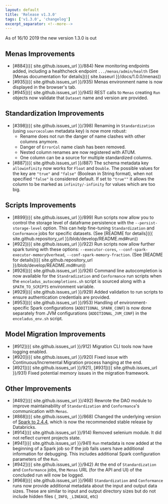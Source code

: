 ```yaml
---
layout: default
title: 'Release v1.3.0'
tags: ['v1.3.0', 'changelog']
excerpt_separator: <!--more-->
---
```

As of 16/10 2019 the new version 1.3.0 is out
<!--more-->

## Menas Improvements
- [#884]({{ site.github.issues_url }}/884) New monitoring endpoints added, including a healthcheck endpoint `.../menas/admin/health` (See [Menas documentation for details]({{ site.baseurl }}/docs/1.0.0/menas))
- [#935]({{ site.github.issues_url }}/935) Menas environment name is now displayed in the browser's tab.
- [#945]({{ site.github.issues_url }}/945) REST calls to `Menas` creating `Run` objects now validate that `Dataset` name and version are provided.

## Standardization Improvements
- [#398]({{ site.github.issues_url }}/398) Renaming in `Standardization` (using `sourcecolumn` metadata key) is now more robust:
  * Rename does not run the danger of name clashes with other columns anymore.
  * Danger of `ErrorCol` name clash has been removed.
  * Nested column renames are now registered with ATUM.
  * One column can be a source for multiple standardized columns.
- [#887]({{ site.github.issues_url }}/887) The schema metadata key `allowinfinity` now works for `Float` and `Double`. The possible values for the key are `"true"` and `"false"` (Boolean in String format), when not specified `"false"` is considered default. If set to `"true""` it allows the column to be marked as `infinity/-infinity` for values which are too big.

## Scripts Improvements
- [#899]({{ site.github.issues_url }}/899) Run scripts now allow you to control the storage level of dataframe persistence with the `--persist-storage-level` option. This can help fine-tuning `Standardization` and `Conformance` jobs for specific datasets. (See [README for details]({{ site.github.repository_url }}/blob/develop/README.md#run))
- [#922]({{ site.github.issues_url }}/922) Run scripts now allow further spark tuning with these options: `--executor-cores`, `--conf-spark-executor-memoryOverhead`, `--conf-spark-memory-fraction`. (See [README for details]({{ site.github.repository_url }}/blob/develop/README.md#run))
- [#926]({{ site.github.issues_url }}/926) Command line autocompletion is now available for the `Standradization` and `Conformance` run scripts when the `enceladus_autocompletions.sh` script is sourced along with a `$PATH_TO_SCRIPTS` environment variable.
- [#929]({{ site.github.issues_url }}/929) Added validation to run scripts to ensure authentication credentials are provided.
- [#953]({{ site.github.issues_url }}/953) Handling of environment-specific Spark configurations (`ADDITIONAL_SPARK_CONF`) is now done separately from JVM configurations (`ADDITIONAL_JVM_CONF`) in the `enceladus_env.sh` script.

## Model Migration Improvements
- [#912]({{ site.github.issues_url }}/912) Migration CLI tools now have logging enabled.
- [#920]({{ site.github.issues_url }}/920) Fixed issue with Continuous/Incremental Migration process hanging at the end.
- [#921]({{ site.github.issues_url }}/921), [#931]({{ site.github.issues_url }}/931) Fixed potential memory issues in the migration framework.

## Other Improvements
- [#492]({{ site.github.issues_url }}/492) Rewrote the DAO module to improve maintainability of `Standardization` and `Conformance`'s communication with `Menas`.
- [#868]({{ site.github.issues_url }}/868) Changed the underlying version of [Spark to 2.4.4](https://spark.apache.org/releases/spark-release-2-4-4.html), which is now the recommended stable release by Databricks.
- [#914]({{ site.github.issues_url }}/914) Removed selenium module. It did not reflect current projects state.
- [#941]({{ site.github.issues_url }}/941) `Run` metadata is now added at the beginning of a Spark job so if the job fails users have additional information for debugging. This includes additional Spark configuration parameters of the `Run`.
- [#942]({{ site.github.issues_url }}/942) At the end of `Standardization` and `Conformance` jobs, the `Menas` URL (for the API and UI) of the concluded run will now be logged.
- [#968]({{ site.github.issues_url }}/968) `Standardization` and `Conformance` runs now provide additional metadata about the input and output data sizes. These are similar to input and output directory sizes but do not include hidden files (`_INFO`, `_LINEAGE`, etc)
